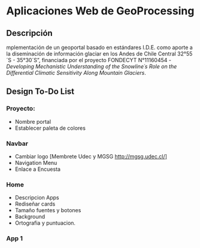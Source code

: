 # Aplicaciones Web de GeoProcessing


## Descripción

mplementación de un geoportal basado en estándares I.D.E. como aporte a la diseminación de información glaciar en los Andes de Chile Central 32°55´S - 35°30´S”,
financiada por el proyecto FONDECYT N°11160454 - *Developing Mechanistic Understanding of the Snowline´s Role on the Differential Climatic Sensitivity Along Mountain Glaciers*.

## Design To-Do List

### Proyecto:
- Nombre portal
- Establecer paleta de colores

### Navbar
- Cambiar logo [Membrete Udec y MGSG http://mgsg.udec.cl/]
- Navigation Menu
- Enlace a Encuesta

### Home
- Descripcion Apps
- Rediseñar cards
- Tamaño fuentes y botones
- Background
- Ortografia y puntuacion.

### App 1